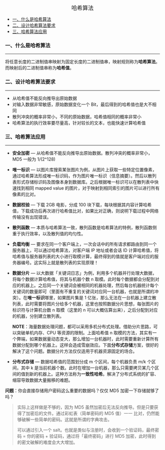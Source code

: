 <!--ts-->

<div align="center"><font size = 4>哈希算法</font></div>

- [一、什么是哈希算法](#一、什么是哈希算法)
- [二、设计哈希算法要求](#二、设计哈希算法要求)
- [三、哈希算法应用](#三、哈希算法应用)



### 一、什么是哈希算法

---

将任意长度的二进制值串映射为固定长度的二进制值串，映射规则称为**哈希算法**。而映射后的二进制值串称为**哈希值**。



### 二、设计哈希算法要求

---

- 从哈希值不能反向推导出原始数据
- 对输入数据非常敏感，原始数据变化一个 Bit，最后得到的哈希值也是大不相同
- 散列冲突的概率非常小，不同的原始数据，哈希值相同的概率非常小
- 哈希算法的执行效率要尽量高，针对较长的文本，也能快速计算哈希值



### 三、哈希算法应用

---

- **安全加密** — 从哈希值不能反向推导出原始数据。散列冲突的概率非常小，MD5 一般为 1/(2^128)

- **唯一标识** — 以图片库搜索某张图片为例，从图片上获取一些特定位置像素，通过哈希算法形成唯一标识码，作为图片唯一标识（信息摘要）。然后以散列表形式存储标识码及图像本身到数据库。之后根据唯一标识可以在散列表中快速找到相同 mapped value 的图片，对于映射到相同索引的图片可以进行所有像素的比对。

- **数据校验** — 下载 2GB 电影，分成 100 块下载，每块根据其内容计算哈希值，下载成功后再次进行哈希值比对，如果比对正确，则说明下载过程中网络传输没有出现错误。

- **散列函数** — 本质与哈希算法一致，散列函数是哈希算法的特例，散列函数侧重于执行效率，以及散列值的均匀性。

- **负载均衡** — 要求在同一个客户端上，一次会话中的所有请求都路由到同一个服务器上，可以通过哈希算法，对客户端 IP 地址或者会话 ID 计算哈希值，将哈希值与服务器列表的大小进行取模计算，最终得到的值就是客户端对应的服务器编号。这实际上就是散列表的实现原理！

- **数据分片** — 以大数据「关键词日志」为例，利用多个机器并行处理大数据，将每个数据计算哈希值，将其与机器个数 n 取模。此时每个数据都会分配到对应的机器上。之后同一个关键词会被相同的机器处理，然后每台机器统计每个关键词的数量即可（里面有不重复的关键词对应同一台机器，也就是所谓的冲突）。在**唯一标识**哪里，如果图片集是 1 亿张，那么无法在一台机器上建立散列表，此时需要将图片分给多个机器，这里也按照数据分片思想，每张图片的标识符与计算机台数 n 取模（这里的 n 可以大概估算出来），之后分配到对应的机器，分别建立散列表。

  **NOTE**：海量数据处理问题，都可以采用多机分布式处理。借助分片思路，可以突破单机内存、CPU 等资源的限制。上面哈希值 n 取模的方法，其实有一个弊端，如果数据量动态变大，那么增加一台机器时，此时需要重新计算所有数据分配到哪个机器上。这样会造成雪崩效应。下面**分布式存储**方案，很好的解决了这个问题。数据分片方法仅仅适用于机器资源固定的场合。

- **分布式存储** — 数据哈希值的范围划分成 m 个区间，每个机器负责 m/k 个区间，其中 k 是当前机器个数。此时在增加一台机器，那么只需要拷贝某几个区间的值到新的机器上。这种方法称为**一致性哈希**。解决了分布式系统的扩容、缩容导致数据大量搬移的难题。



**问题**：你会直接存储用户密码这么重要的数据吗？仅仅 MD5 加密一下存储就够了吗？

> 实际上这样做是不够的，因为 MD5 虽然加密后无法反向推导。但是只要获得了加密后的文件。通过彩虹表（简单密码的 MD5 值）一一 比对，仍然能够破解一些简单的密码。这就是所谓的字典攻击。
>
> 可以通过引入一个 salt。也就是类似与注册时，会收到一个验证码，最终密码 = 你的密码 + 验证码，通过将「最终密码」进行 MD5 加密，此时得到的密文破解的难度会大大增加。

<!--te-->